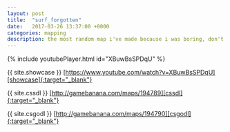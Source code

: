 ```yaml
---
layout: post
title:  "surf_forgotten"
date:   2017-03-26 13:37:00 +0000
categories: mapping
description: the most random map i've made because i was boring, don't reproduce this at home
---
```


{% include youtubePlayer.html id="XBuwBsSPDqU" %}

{{ site.showcase }} [https://www.youtube.com/watch?v=XBuwBsSPDqU][showcase]{:target="_blank"}

{{ site.cssdl }} [http://gamebanana.com/maps/194789][cssdl]{:target="_blank"}

{{ site.csgodl }} [http://gamebanana.com/maps/194790][csgodl]{:target="_blank"}

[showcase]: https://www.youtube.com/watch?v=XBuwBsSPDqU
[cssdl]: http://gamebanana.com/maps/194789
[csgodl]: http://gamebanana.com/maps/194790
